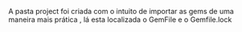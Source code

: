 A pasta project foi criada com o intuito de importar as gems de uma maneira mais prática , lá esta localizada o GemFile e o Gemfile.lock